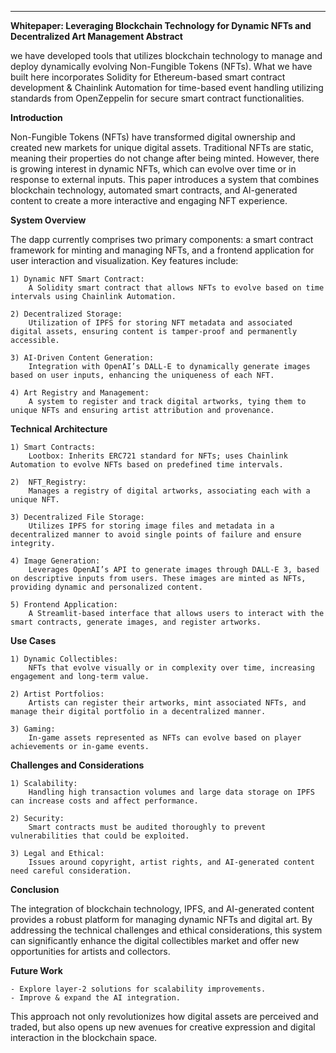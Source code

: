 

_________________________________________________________

**Whitepaper:
Leveraging Blockchain Technology for Dynamic NFTs and Decentralized Art Management
Abstract**

we have developed tools that utilizes blockchain technology to manage and deploy dynamically evolving Non-Fungible Tokens (NFTs). What we have built here incorporates Solidity for Ethereum-based smart contract development & Chainlink Automation for time-based event handling utilizing standards from OpenZeppelin for secure smart contract functionalities.

**Introduction**

Non-Fungible Tokens (NFTs) have transformed digital ownership and created new markets for unique digital assets. Traditional NFTs are static, meaning their properties do not change after being minted. However, there is growing interest in dynamic NFTs, which can evolve over time or in response to external inputs. This paper introduces a system that combines blockchain technology, automated smart contracts, and AI-generated content to create a more interactive and engaging NFT experience.

**System Overview**

The dapp currently comprises two primary components: a smart contract framework for minting and managing NFTs, and a frontend application for user interaction and visualization. Key features include:

    1) Dynamic NFT Smart Contract:
        A Solidity smart contract that allows NFTs to evolve based on time intervals using Chainlink Automation.
    
    2) Decentralized Storage:
        Utilization of IPFS for storing NFT metadata and associated digital assets, ensuring content is tamper-proof and permanently accessible.
    
    3) AI-Driven Content Generation:
        Integration with OpenAI’s DALL-E to dynamically generate images based on user inputs, enhancing the uniqueness of each NFT.
    
    4) Art Registry and Management:
        A system to register and track digital artworks, tying them to unique NFTs and ensuring artist attribution and provenance.

**Technical Architecture**

    1) Smart Contracts:
        Lootbox: Inherits ERC721 standard for NFTs; uses Chainlink Automation to evolve NFTs based on predefined time intervals.
        
    2)  NFT_Registry:
        Manages a registry of digital artworks, associating each with a unique NFT.

    3) Decentralized File Storage:
        Utilizes IPFS for storing image files and metadata in a decentralized manner to avoid single points of failure and ensure integrity.

    4) Image Generation:
        Leverages OpenAI’s API to generate images through DALL-E 3, based on descriptive inputs from users. These images are minted as NFTs, providing dynamic and personalized content.

    5) Frontend Application:
        A Streamlit-based interface that allows users to interact with the smart contracts, generate images, and register artworks.

**Use Cases**

    1) Dynamic Collectibles:
        NFTs that evolve visually or in complexity over time, increasing engagement and long-term value.
    
    2) Artist Portfolios:
        Artists can register their artworks, mint associated NFTs, and manage their digital portfolio in a decentralized manner.
    
    3) Gaming:
        In-game assets represented as NFTs can evolve based on player achievements or in-game events.

**Challenges and Considerations**

    1) Scalability:
        Handling high transaction volumes and large data storage on IPFS can increase costs and affect performance.
    
    2) Security:
        Smart contracts must be audited thoroughly to prevent vulnerabilities that could be exploited.
    
    3) Legal and Ethical:
        Issues around copyright, artist rights, and AI-generated content need careful consideration.

**Conclusion**

The integration of blockchain technology, IPFS, and AI-generated content provides a robust platform for managing dynamic NFTs and digital art. By addressing the technical challenges and ethical considerations, this system can significantly enhance the digital collectibles market and offer new opportunities for artists and collectors.

**Future Work**

    - Explore layer-2 solutions for scalability improvements.
    - Improve & expand the AI integration.

This approach not only revolutionizes how digital assets are perceived and traded, but also opens up new avenues for creative expression and digital interaction in the blockchain space.
